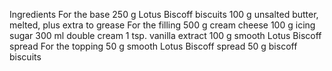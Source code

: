 Ingredients
For the base
250 g Lotus Biscoff biscuits
100 g unsalted butter, melted, plus extra to grease
For the filling
500 g cream cheese
100 g icing sugar
300 ml double cream
1 tsp. vanilla extract
100 g smooth Lotus Biscoff spread
For the topping
50 g smooth Lotus Biscoff spread
50 g biscoff biscuits

